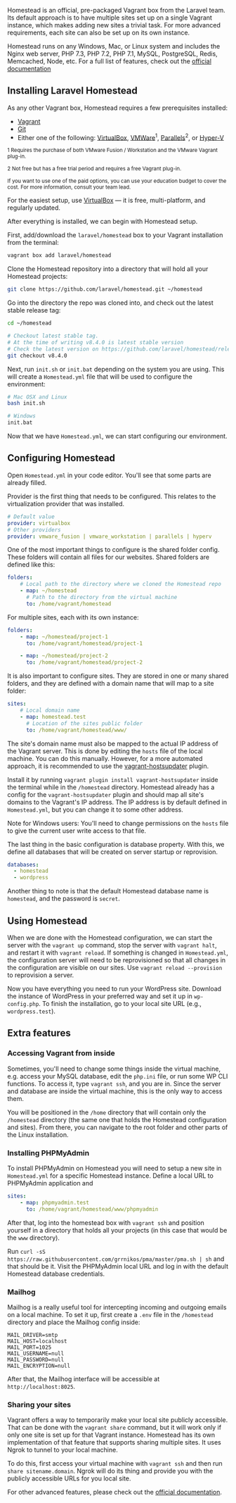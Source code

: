 Homestead is an official, pre-packaged Vagrant box from the Laravel team. Its default approach is to have multiple sites set up on a single Vagrant instance, which makes adding new sites a trivial task. For more advanced requirements, each site can also be set up on its own instance.

Homestead runs on any Windows, Mac, or Linux system and includes the Nginx web server, PHP 7.3, PHP 7.2, PHP 7.1, MySQL, PostgreSQL, Redis, Memcached, Node, etc. For a full list of features, check out the [official documentation](https://laravel.com/docs/8.x/homestead)

## Installing Laravel Homestead

As any other Vagrant box, Homestead requires a few prerequisites installed:

* [Vagrant](https://www.vagrantup.com/downloads.html)
* [Git](https://git-scm.com/downloads)
* Either one of the following: [VirtualBox](https://www.virtualbox.org/wiki/Downloads), [VMWare](https://my.vmware.com/en/web/vmware/downloads)<sup>1</sup>, [Parallels](https://www.parallels.com/products/desktop/)<sup>2</sup>, or [Hyper-V](https://docs.microsoft.com/en-us/virtualization/hyper-v-on-windows/quick-start/enable-hyper-v)

<sup>1 Requires the purchase of both VMware Fusion / Workstation and the VMware Vagrant plug-in.</sup>

<sup>2 Not free but has a free trial period and requires a free Vagrant plug-in.</sup>

<sup>If you want to use one of the paid options, you can use your education budget to cover the cost. For more information, consult your team lead.</sup>

For the easiest setup, use [VirtualBox](https://www.virtualbox.org/wiki/Downloads) — it is free, multi-platform, and regularly updated.

After everything is installed, we can begin with Homestead setup.

First, add/download the `laravel/homestead` box to your Vagrant installation from the terminal:

```bash
vagrant box add laravel/homestead
```

Clone the Homestead repository into a directory that will hold all your Homestead projects:

```bash
git clone https://github.com/laravel/homestead.git ~/homestead
```

Go into the directory the repo was cloned into, and check out the latest stable release tag:

```bash
cd ~/homestead

# Checkout latest stable tag.
# At the time of writing v8.4.0 is latest stable version
# Check the latest version on https://github.com/laravel/homestead/releases
git checkout v8.4.0
```

Next, run `init.sh` or `init.bat` depending on the system you are using. This will create a `Homestead.yml` file that will be used to configure the environment:

```bash
# Mac OSX and Linux
bash init.sh

# Windows
init.bat
```

Now that we have `Homestead.yml`, we can start configuring our environment.

## Configuring Homestead

Open `Homestead.yml` in your code editor. You'll see that some parts are already filled.

Provider is the first thing that needs to be configured. This relates to the virtualization provider that was installed.

```yml
# Default value
provider: virtualbox
# Other providers
provider: vmware_fusion | vmware_workstation | parallels | hyperv
```

One of the most important things to configure is the shared folder config. These folders will contain all files for our websites. Shared folders are defined like this:

```yml
folders:
    # Local path to the directory where we cloned the Homestead repo
    - map: ~/homestead
      # Path to the directory from the virtual machine
      to: /home/vagrant/homestead
```

For multiple sites, each with its own instance:

```yml
folders:
    - map: ~/homestead/project-1
      to: /home/vagrant/homestead/project-1

    - map: ~/homestead/project-2
      to: /home/vagrant/homestead/project-2
```

It is also important to configure sites. They are stored in one or many shared folders, and they are defined with a domain name that will map to a site folder:

```yml
sites:
    # Local domain name
    - map: homestead.test
      # Location of the sites public folder
      to: /home/vagrant/homestead/www/
  ```

The site's domain name must also be mapped to the actual IP address of the Vagrant server. This is done by editing the `hosts` file of the local machine. You can do this manually. However, for a more automated approach, it is recommended to use the [vagrant-hostsupdater](https://github.com/cogitatio/vagrant-hostsupdater) plugin.

Install it by running `vagrant plugin install vagrant-hostsupdater` inside the terminal while in the `/homestead` directory. Homestead already has a config for the `vagrant-hostsupdater` plugin and should map all site's domains to the Vagrant's IP address.
The IP address is by default defined in `Homestead.yml`, but you can change it to some other address.

Note for Windows users: You'll need to change permissions on the `hosts` file to give the current user write access to that file.

The last thing in the basic configuration is database property. With this, we define all databases that will be created on server startup or reprovision.

```yml
databases:
  - homestead
  - wordpress
  ```

Another thing to note is that the default Homestead database name is `homestead`, and the password is `secret`.

## Using Homestead

When we are done with the Homestead configuration, we can start the server with the `vagrant up` command, stop the server with `vagrant halt`, and restart it with `vagrant reload`. If something is changed in `Homestead.yml`, the configuration server will need to be reprovisioned so that all changes in the configuration are visible on our sites. Use `vagrant reload --provision` to reprovision a server.

Now you have everything you need to run your WordPress site. Download the instance of WordPress in your preferred way and set it up in `wp-config.php`. To finish the installation, go to your local site URL (e.g., `wordpress.test`).

## Extra features

### Accessing Vagrant from inside

Sometimes, you'll need to change some things inside the virtual machine, e.g. access your MySQL database, edit the `php.ini` file, or run some WP CLI functions. To access it, type `vagrant ssh`, and you are in. Since the server and database are inside the virtual machine, this is the only way to access them.

You will be positioned in the `/home` directory that will contain only the `/homestead` directory (the same one that holds the Homestead configuration and sites). From there, you can navigate to the root folder and other parts of the Linux installation.

### Installing PHPMyAdmin

To install PHPMyAdmin on Homestead you will need to setup a new site in `Homestead.yml` for a specific Homestead instance. Define a local URL to PHPMyAdmin application and

```yml
sites:
    - map: phpmyadmin.test
      to: /home/vagrant/homestead/www/phpmyadmin
```

After that, log into the homestead box with `vagrant ssh` and position yourself in a directory that holds all your projects (in this case that would be the `www` directory).

Run `curl -sS https://raw.githubusercontent.com/grrnikos/pma/master/pma.sh | sh` and that should be it. Visit the PHPMyAdmin local URL and log in with the default Homestead database credentials.

### Mailhog

Mailhog is a really useful tool for intercepting incoming and outgoing emails on a local machine. To set it up, first create a `.env` file in the `/homestead` directory and place the Mailhog config inside:

```
MAIL_DRIVER=smtp
MAIL_HOST=localhost
MAIL_PORT=1025
MAIL_USERNAME=null
MAIL_PASSWORD=null
MAIL_ENCRYPTION=null
```
After that, the Mailhog interface will be accessible at `http://localhost:8025`.

### Sharing your sites

Vagrant offers a way to temporarily make your local site publicly accessible. That can be done with the `vagrant share` command, but it will work only if only one site is set up for that Vagrant instance.
Homestead has its own implementation of that feature that supports sharing multiple sites. It uses Ngrok to tunnel to your local machine.

To do this, first access your virtual machine with `vagrant ssh` and then run `share sitename.domain`. Ngrok will do its thing and provide you with the publicly accessible URLs for you local site.

For other advanced features, please check out the [official documentation](https://laravel.com/docs/homestead).
